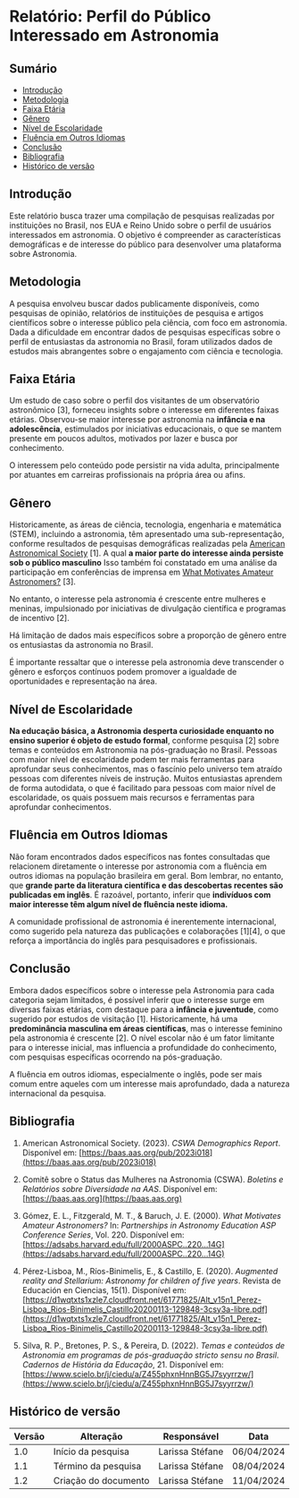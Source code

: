 # Relatório: Perfil do Público Interessado em Astronomia

## Sumário
- [Introdução](#introdução)
- [Metodologia](#metodologia)
- [Faixa Etária](#faixa-etária)
- [Gênero](#gênero)
- [Nível de Escolaridade](#nível-de-escolaridade)
- [Fluência em Outros Idiomas](#fluência-em-outros-idiomas)
- [Conclusão](#conclusão)
- [Bibliografia](#bibliografia)
- [Histórico de versão](#Histórico-de-versão)

## Introdução

Este relatório busca trazer uma compilação de pesquisas realizadas por instituições no Brasil, nos EUA e Reino Unido sobre o perfil de usuários interessados em astronomia. O objetivo é compreender as características demográficas e de interesse do público para desenvolver uma plataforma sobre Astronomia.

## Metodologia

A pesquisa envolveu buscar dados publicamente disponíveis, como pesquisas de opinião, relatórios de instituições de pesquisa e artigos científicos sobre o interesse público pela ciência, com foco em astronomia. Dada a dificuldade em encontrar dados de pesquisas específicas sobre o perfil de entusiastas da astronomia no Brasil, foram utilizados dados de estudos mais abrangentes sobre o engajamento com ciência e tecnologia.

## Faixa Etária

Um estudo de caso sobre o perfil dos visitantes de um observatório astronômico [3], forneceu insights sobre o interesse em diferentes faixas etárias. Observou-se maior interesse por astronomia na **infância e na adolescência**, estimulados por iniciativas educacionais, o que se mantem presente em poucos adultos, motivados por lazer e busca por conhecimento. 

O interessem pelo conteúdo pode persistir na vida adulta, principalmente por atuantes em carreiras profissionais na própria área ou afins.

## Gênero

Historicamente, as áreas de ciência, tecnologia, engenharia e matemática (STEM), incluindo a astronomia, têm apresentado uma sub-representação, conforme resultados de pesquisas demográficas realizadas pela [American Astronomical Society](https://baas.aas.org/pub/2023i018) [1]. A qual **a maior parte do interesse ainda persiste sob o público masculino** Isso também foi constatado em uma análise da participação em conferências de imprensa em [What Motivates Amateur Astronomers?](https://adsabs.harvard.edu/full/2000ASPC..220...14G) [3].

No entanto, o interesse pela astronomia é crescente entre mulheres e meninas, impulsionado por iniciativas de divulgação científica e programas de incentivo [2]. 

Há limitação de dados mais específicos sobre a proporção de gênero entre os entusiastas da astronomia no Brasil. 

É importante ressaltar que o interesse pela astronomia deve transcender o gênero e esforços contínuos podem promover a igualdade de oportunidades e representação na área.

## Nível de Escolaridade

**Na educação básica, a Astronomia desperta curiosidade enquanto no ensino superior é objeto de estudo formal**, conforme pesquisa [2] sobre temas e conteúdos em Astronomia na pós-graduação no Brasil. Pessoas com maior nível de escolaridade podem ter mais ferramentas para aprofundar seus conhecimentos, mas o fascínio pelo universo tem atraído pessoas com diferentes níveis de instrução. Muitos entusiastas aprendem de forma autodidata, o que é facilitado para pessoas com maior nível de escolaridade, os quais possuem mais recursos e ferramentas para aprofundar conhecimentos.

## Fluência em Outros Idiomas

Não foram encontrados dados específicos nas fontes consultadas que relacionem diretamente o interesse por astronomia com a fluência em outros idiomas na população brasileira em geral. Bom lembrar, no entanto, que **grande parte da literatura científica e das descobertas recentes são publicadas em inglês**. É razoável, portanto, inferir que **indivíduos com maior interesse têm algum nível de fluência neste idioma.**

A comunidade profissional de astronomia é inerentemente internacional, como sugerido pela natureza das publicações e colaborações [1][4], o que reforça a importância do inglês para pesquisadores e profissionais.

## Conclusão

Embora dados específicos sobre o interesse pela Astronomia para cada categoria sejam limitados, é possível inferir que o interesse surge em diversas faixas etárias, com destaque para a **infância e juventude**, como sugerido por estudos de visitação [1]. Historicamente, há uma **predominância masculina em áreas científicas**, mas o interesse feminino pela astronomia é crescente [2]. O nível escolar não é um fator limitante para o interesse inicial, mas influencia a profundidade do conhecimento, com pesquisas específicas ocorrendo na pós-graduação.

A fluência em outros idiomas, especialmente o inglês, pode ser mais comum entre aqueles com um interesse mais aprofundado, dada a natureza internacional da pesquisa. 

## Bibliografia

1. American Astronomical Society. (2023). *CSWA Demographics Report*. Disponível em: [https://baas.aas.org/pub/2023i018](https://baas.aas.org/pub/2023i018)

2. Comitê sobre o Status das Mulheres na Astronomia (CSWA). *Boletins e Relatórios sobre Diversidade na AAS*. Disponível em: [https://baas.aas.org](https://baas.aas.org)

3. Gómez, E. L., Fitzgerald, M. T., & Baruch, J. E. (2000). *What Motivates Amateur Astronomers?* In: *Partnerships in Astronomy Education ASP Conference Series*, Vol. 220. Disponível em: [https://adsabs.harvard.edu/full/2000ASPC..220...14G](https://adsabs.harvard.edu/full/2000ASPC..220...14G)

4. Pérez-Lisboa, M., Ríos-Binimelis, E., & Castillo, E. (2020). *Augmented reality and Stellarium: Astronomy for children of five years*. Revista de Educación en Ciencias, 15(1). Disponível em: [https://d1wqtxts1xzle7.cloudfront.net/61771825/Alt_v15n1_Perez-Lisboa_Rios-Binimelis_Castillo20200113-129848-3csy3a-libre.pdf](https://d1wqtxts1xzle7.cloudfront.net/61771825/Alt_v15n1_Perez-Lisboa_Rios-Binimelis_Castillo20200113-129848-3csy3a-libre.pdf)

5. Silva, R. P., Bretones, P. S., & Pereira, D. (2022). *Temas e conteúdos de Astronomia em programas de pós-graduação stricto sensu no Brasil*. *Cadernos de História da Educação*, 21. Disponível em: [https://www.scielo.br/j/ciedu/a/Z455phxnHnnBG5J7syyrrzw/](https://www.scielo.br/j/ciedu/a/Z455phxnHnnBG5J7syyrrzw/)


## Histórico de versão

| Versão | Alteração | Responsável | Data |
| - | - | - | - |
| 1.0 | Início da pesquisa| Larissa Stéfane | 06/04/2024 |
| 1.1 | Término da pesquisa | Larissa Stéfane | 08/04/2024 |
| 1.2 | Criação do documento | Larissa Stéfane | 11/04/2024 |

